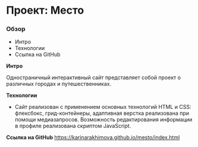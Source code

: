 # Проект: Место

### Обзор
* Интро
* Технологии
* Ссылка на GitHub

**Интро**

Одностраничный интерактивный сайт представляет собой проект о различных городах и путешественниках.

**Технологии**

* Сайт реализован с применением основных технологий HTML и CSS: флексбокс, грид-контейнеры, адаптивная верстка реализована при помощи медиазапросов. Возможность редактирования информации в профиле реализована скриптом JavaScript.

**Ссылка на GitHub**
https://karinarakhimova.github.io/mesto/index.html

